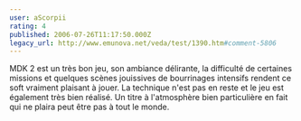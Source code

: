```yaml
---
user: aScorpii
rating: 4
published: 2006-07-26T11:17:50.000Z
legacy_url: http://www.emunova.net/veda/test/1390.htm#comment-5806
---
```

MDK 2 est un très bon jeu, son ambiance délirante, la difficulté de certaines missions et quelques scènes jouissives de bourrinages intensifs rendent ce soft vraiment plaisant à jouer.
La technique n'est pas en reste et le jeu est également très bien réalisé. Un titre à l'atmosphère bien particulière en fait qui ne plaira peut être pas à tout le monde.